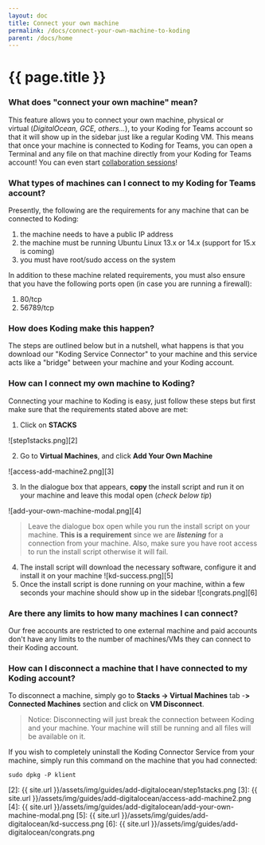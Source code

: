 ```yaml
---
layout: doc
title: Connect your own machine
permalink: /docs/connect-your-own-machine-to-koding
parent: /docs/home
---
```


# {{ page.title }}

### What does "connect your own machine" mean?

This feature allows you to connect your own machine, physical or virtual&nbsp;(_DigitalOcean, GCE, others..._), to your Koding for Teams account so that it will show up in the sidebar just like a regular Koding VM. This means that once your machine is connected to Koding for Teams, you can open a Terminal and any file on that machine directly from your Koding for Teams account! You can even start [collaboration sessions][1]!

### What types of machines can I connect to my Koding for Teams account?

Presently, the following are the requirements for any machine that can be connected to Koding:

1. the machine needs to have a public IP address
2. the machine must be running Ubuntu Linux 13.x or 14.x (support for 15.x is coming)
3. you must have root/sudo access on the system

In addition to these machine related requirements, you must also ensure that you have the following ports open (in case you are running a firewall):

1. 80/tcp
2. 56789/tcp

### How does Koding make this happen?

The steps are outlined below but in a nutshell, what happens is that you download our "Koding Service Connector" to your machine and this service acts like a "bridge" between your machine and your Koding account.

### How can I connect my own machine to Koding?

Connecting your machine to Koding is easy, just follow these steps but first make sure that the requirements stated above are met:

1. Click on **STACKS**

  ![step1stacks.png][2]

2. Go to **Virtual Machines**, and click **Add Your Own Machine**

  ![access-add-machine2.png][3]

3. In the dialogue box that appears, **copy** the install script and run it on your machine and leave this modal open (_check below tip_)

  ![add-your-own-machine-modal.png][4]

> Leave the dialogue box open while you run the install script on your machine. **This is a** **requirement** since we are **_listening_**&nbsp;for a connection from your machine. Also, make sure you have root access to run the install script otherwise it will fail.

4. The install script will download the necessary software, configure it and install it on your machine
![kd-success.png][5]
5. Once the install script is done running on your machine, within a few seconds your machine should show up in the sidebar
![congrats.png][6]

### Are there any limits to how many machines I can connect?

Our free accounts are restricted to one external machine and paid accounts don't have any limits to the number of machines/VMs they can connect to their Koding account.

### How can I disconnect a machine that I have connected to my Koding account?

To disconnect a machine, simply go to **Stacks -&gt; Virtual Machines**&nbsp;tab&nbsp;-**&gt; Connected Machines**&nbsp;section and click on **VM Disconnect**.&nbsp;

> Notice: Disconnecting will just break the connection between Koding and your machine. Your machine will still be running and all files will be available on it.

If you wish to completely uninstall the Koding Connector Service from your machine, simply run this command on the machine that you had connected:

    sudo dpkg -P klient

[1]: /docs/how-can-i-do-real-time-collaboration-on-koding
[2]: {{ site.url }}/assets/img/guides/add-digitalocean/step1stacks.png
[3]: {{ site.url }}/assets/img/guides/add-digitalocean/access-add-machine2.png
[4]: {{ site.url }}/assets/img/guides/add-digitalocean/add-your-own-machine-modal.png
[5]: {{ site.url }}/assets/img/guides/add-digitalocean/kd-success.png
[6]: {{ site.url }}/assets/img/guides/add-digitalocean/congrats.png
